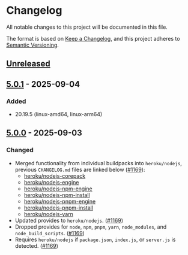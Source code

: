 # Changelog

All notable changes to this project will be documented in this file.

The format is based on [Keep a Changelog](https://keepachangelog.com/en/1.1.0/),
and this project adheres to [Semantic Versioning](https://semver.org/spec/v2.0.0.html).

## [Unreleased]

## [5.0.1] - 2025-09-04

### Added

- 20.19.5 (linux-amd64, linux-arm64)

## [5.0.0] - 2025-09-03

### Changed

- Merged functionality from individual buildpacks into `heroku/nodejs`, previous `CHANGELOG.md` files are linked below ([#1169](https://github.com/heroku/buildpacks-nodejs/pull/1169)):
  - [heroku/nodejs-corepack](https://github.com/heroku/buildpacks-nodejs/blob/v4.1.4/buildpacks/nodejs-corepack/CHANGELOG.md)
  - [heroku/nodejs-engine](https://github.com/heroku/buildpacks-nodejs/blob/v4.1.4/buildpacks/nodejs-engine/CHANGELOG.md)
  - [heroku/nodejs-npm-engine](https://github.com/heroku/buildpacks-nodejs/blob/v4.1.4/buildpacks/nodejs-npm-engine/CHANGELOG.md)
  - [heroku/nodejs-npm-install](https://github.com/heroku/buildpacks-nodejs/blob/v4.1.4/buildpacks/nodejs-npm-install/CHANGELOG.md)
  - [heroku/nodejs-pnpm-engine](https://github.com/heroku/buildpacks-nodejs/blob/v4.1.4/buildpacks/nodejs-pnpm-engine/CHANGELOG.md)
  - [heroku/nodejs-pnpm-install](https://github.com/heroku/buildpacks-nodejs/blob/v4.1.4/buildpacks/nodejs-pnpm-install/CHANGELOG.md)
  - [heroku/nodejs-yarn](https://github.com/heroku/buildpacks-nodejs/blob/v4.1.4/buildpacks/nodejs-yarn/CHANGELOG.md)
- Updated provides to `heroku/nodejs`. ([#1169](https://github.com/heroku/buildpacks-nodejs/pull/1169))
- Dropped provides for `node`, `npm`, `pnpm`, `yarn`, `node_modules`, and `node_build_scripts`. ([#1169](https://github.com/heroku/buildpacks-nodejs/pull/1169))
- Requires `heroku/nodejs` if `package.json`, `index.js`, or `server.js` is detected. ([#1169](https://github.com/heroku/buildpacks-nodejs/pull/1169))

[unreleased]: https://github.com/heroku/buildpacks-nodejs/compare/v5.0.1...HEAD
[5.0.1]: https://github.com/heroku/buildpacks-nodejs/compare/v5.0.0...v5.0.1
[5.0.0]: https://github.com/heroku/buildpacks-nodejs/releases/tag/v5.0.0
